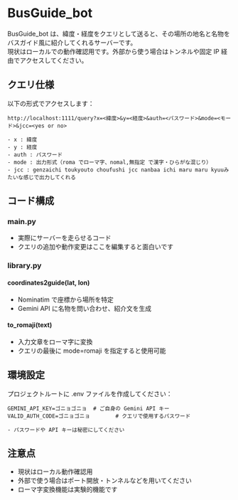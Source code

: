 # BusGuide_bot

BusGuide_bot は、緯度・経度をクエリとして送ると、その場所の地名と名物をバスガイド風に紹介してくれるサーバーです。  
現状はローカルでの動作確認用です。外部から使う場合はトンネルや固定 IP 経由でアクセスしてください。

## クエリ仕様

以下の形式でアクセスします：
```
http://localhost:1111/query?x=<緯度>&y=<経度>&auth=<パスワード>&mode=<モード>&jcc=<yes or no>

- x : 緯度
- y : 経度
- auth : パスワード
- mode : 出力形式（roma でローマ字、nomal,無指定 で漢字・ひらがな混じり）
- jcc : genzaichi toukyouto choufushi jcc nanbaa ichi maru maru kyuuみたいな感じで出力してくれる
```

## コード構成

### main.py
- 実際にサーバーを走らせるコード
- クエリの追加や動作変更はここを編集すると面白いです

### library.py
#### coordinates2guide(lat, lon)
- Nominatim で座標から場所を特定
- Gemini API に名物を問い合わせ、紹介文を生成

#### to_romaji(text)
- 入力文章をローマ字に変換
- クエリの最後に mode=romaji を指定すると使用可能

## 環境設定

プロジェクトルートに .env ファイルを作成してください：
```
GEMINI_API_KEY=ゴニョゴニョ  # ご自身の Gemini API キー
VALID_AUTH_CODE=ゴニョゴニョ        # クエリで使用するパスワード

- パスワードや API キーは秘密にしてください
```
## 注意点
- 現状はローカル動作確認用
- 外部で使う場合はポート開放・トンネルなどを用いてください
- ローマ字変換機能は実験的機能です


